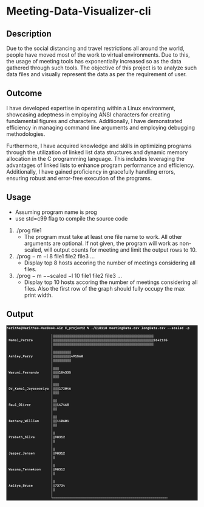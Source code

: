 # Meeting-Data-Visualizer-cli

## Description
Due to the social distancing and travel restrictions all around the world, people have moved most of the work to virtual environments. Due to this, the usage of meeting tools has exponentially increased so as the data gathered through such tools. The objective of this project is to analyze such data files and visually represent the data as per the requirement of user.

## Outcome
I have developed expertise in operating within a Linux environment, showcasing adeptness in employing ANSI characters for creating fundamental figures and characters. Additionally, I have demonstrated efficiency in managing command line arguments and employing debugging methodologies.

Furthermore, I have acquired knowledge and skills in optimizing programs through the utilization of linked list data structures and dynamic memory allocation in the C programming language. This includes leveraging the advantages of linked lists to enhance program performance and efficiency. Additionally, I have gained proficiency in gracefully handling errors, ensuring robust and error-free execution of the programs.  

## Usage 
* Assuming program name is prog
* use std=c99 flag to compile the source code
1. ./prog file1
     + The program must take at least one file name to work. All other arguments are optional. If not given, the program will work as non-scaled, will output counts for meeting and limit the output rows to 10.
2. ./prog − m −l 8 file1 file2 file3 ...
    + Display top 8 hosts accoring the number of meetings considering all files.
3. ./prog − m −−scaled −l 10 file1 file2 file3 ...
    + Display top 10 hosts accoring the number of meetings considering all files. Also the first row of the graph should fully occupy the max print width.

## Output

![Output](images/output.png)
